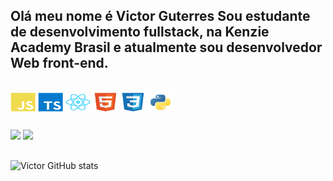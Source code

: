 ## Olá meu nome é Victor Guterres Sou estudante de desenvolvimento fullstack, na Kenzie Academy Brasil e atualmente sou desenvolvedor Web front-end.


<div style="display: inline_block"><br>
  <img align="center" alt="Vitu-Js" height="30" width="40" src="https://raw.githubusercontent.com/devicons/devicon/master/icons/javascript/javascript-plain.svg">
  <img align="center" alt="Vitu-Ts" height="30" width="40" src="https://raw.githubusercontent.com/devicons/devicon/master/icons/typescript/typescript-plain.svg">
  <img align="center" alt="Vitu-React" height="30" width="40" src="https://raw.githubusercontent.com/devicons/devicon/master/icons/react/react-original.svg">
  <img align="center" alt="Vitu-HTML" height="30" width="40" src="https://raw.githubusercontent.com/devicons/devicon/master/icons/html5/html5-original.svg">
  <img align="center" alt="Vitu-CSS" height="30" width="40" src="https://raw.githubusercontent.com/devicons/devicon/master/icons/css3/css3-original.svg">
  <img align="center" alt="Vitu-Python" height="30" width="40" src="https://raw.githubusercontent.com/devicons/devicon/master/icons/python/python-original.svg">
</div>
  
##

<a href=https://www.linkedin.com/in/victor-guterres-7b1815220/ target="_blank"><img src="https://img.shields.io/badge/-LinkedIn-%230077B5?style=for-the-badge&logo=linkedin&logoColor=white" target="_blank"></a>
 <a href = "vgb1337@gmail.com"><img src="https://img.shields.io/badge/-Gmail-%23333?style=for-the-badge&logo=gmail&logoColor=white" target="_blank"></a>
  
##
 
 ![Victor GitHub stats](https://github-readme-stats.vercel.app/api?username=Thatoneguy1337&show_icons=true&theme=tokyonight)
 
